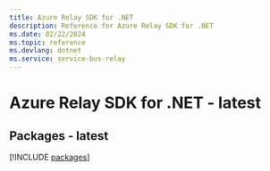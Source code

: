 ```yaml
---
title: Azure Relay SDK for .NET
description: Reference for Azure Relay SDK for .NET
ms.date: 02/22/2024
ms.topic: reference
ms.devlang: dotnet
ms.service: service-bus-relay
---
```

# Azure Relay SDK for .NET - latest
## Packages - latest
[!INCLUDE [packages](relay-index.md)]